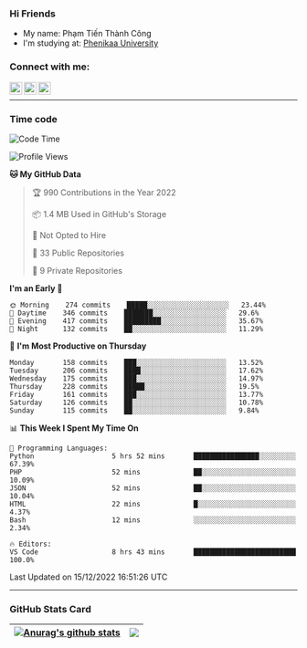 ### Hi Friends

- My name: Phạm Tiến Thành Công
- I'm studying at: [Phenikaa University]


### Connect with me:
[<img align="left" alt="PhamTienThanhCong | Facebook" width="22px" src="https://upload.wikimedia.org/wikipedia/commons/thumb/1/16/Facebook-icon-1.png/640px-Facebook-icon-1.png" />][facebook]
[<img align="left" alt="PhamTienThanhCong | Zalo" width="22px" src="https://www.anphatpc.com.vn/template/anphat_2020v2/images/icon-zalo.jpg" />][zalo]
[<img align="left" alt="PhamTienThanhCong | LinkedIn" width="22px" src="https://cdn3.iconfinder.com/data/icons/inficons/512/linkedin.png" />][linkedin]

<br />

---

### Time code

<!--START_SECTION:waka-->
![Code Time](http://img.shields.io/badge/Code%20Time-804%20hrs%2059%20mins-blue)

![Profile Views](http://img.shields.io/badge/Profile%20Views-21-blue)

**🐱 My GitHub Data** 

> 🏆 990 Contributions in the Year 2022
 > 
> 📦 1.4 MB Used in GitHub's Storage 
 > 
> 🚫 Not Opted to Hire
 > 
> 📜 33 Public Repositories 
 > 
> 🔑 9 Private Repositories  
 > 
**I'm an Early 🐤** 

```text
🌞 Morning    274 commits    █████░░░░░░░░░░░░░░░░░░░░   23.44% 
🌆 Daytime    346 commits    ███████░░░░░░░░░░░░░░░░░░   29.6% 
🌃 Evening    417 commits    █████████░░░░░░░░░░░░░░░░   35.67% 
🌙 Night      132 commits    ██░░░░░░░░░░░░░░░░░░░░░░░   11.29%

```
📅 **I'm Most Productive on Thursday** 

```text
Monday       158 commits    ███░░░░░░░░░░░░░░░░░░░░░░   13.52% 
Tuesday      206 commits    ████░░░░░░░░░░░░░░░░░░░░░   17.62% 
Wednesday    175 commits    ███░░░░░░░░░░░░░░░░░░░░░░   14.97% 
Thursday     228 commits    █████░░░░░░░░░░░░░░░░░░░░   19.5% 
Friday       161 commits    ███░░░░░░░░░░░░░░░░░░░░░░   13.77% 
Saturday     126 commits    ██░░░░░░░░░░░░░░░░░░░░░░░   10.78% 
Sunday       115 commits    ██░░░░░░░░░░░░░░░░░░░░░░░   9.84%

```


📊 **This Week I Spent My Time On** 

```text
💬 Programming Languages: 
Python                   5 hrs 52 mins       ████████████████░░░░░░░░░   67.39% 
PHP                      52 mins             ██░░░░░░░░░░░░░░░░░░░░░░░   10.09% 
JSON                     52 mins             ██░░░░░░░░░░░░░░░░░░░░░░░   10.04% 
HTML                     22 mins             █░░░░░░░░░░░░░░░░░░░░░░░░   4.37% 
Bash                     12 mins             ░░░░░░░░░░░░░░░░░░░░░░░░░   2.34%

🔥 Editors: 
VS Code                  8 hrs 43 mins       █████████████████████████   100.0%

```


 Last Updated on 15/12/2022 16:51:26 UTC
<!--END_SECTION:waka-->

---

### GitHub Stats Card

| <a href="https://github.com/phamtienthanhcong"><img align="center" src="https://github-readme-stats.vercel.app/api?username=PhamTienThanhCong&show_icons=true&include_all_commits=true&theme=buefy&hide_border=true&theme=ocean_dark" alt="Anurag's github stats" /></a> | <a href="https://github.com/phamtienthanhcong"><img align="center" src="https://github-readme-stats.vercel.app/api/top-langs/?username=PhamTienThanhCong&layout=compact&theme=buefy&hide_border=true&theme=ocean_dark" /></a> |
| ------------- | ------------- |

[Phenikaa University]: https://phenikaa-uni.edu.vn/vi
[facebook]: https://www.facebook.com/phamtienthanhcong
[linkedin]: https://linkedin.com/in/phamtienthanhcong
[zalo]: https://zalo.me/0396396332
[tiktok]: https://www.tiktok.com/@phamtienthanhcong
[web]: https://github.com/PhamTienThanhCong/web_dev
[min project]: https://github.com/PhamTienThanhCong/Project-Of-Web
[c and cpp]: https://github.com/PhamTienThanhCong/Code_C_and_Cpro
[python]: https://github.com/PhamTienThanhCong/Python_beginer
